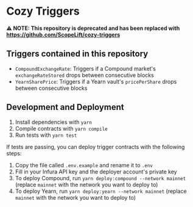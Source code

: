 # Cozy Triggers

**⚠️ NOTE: This repository is deprecated and has been replaced with https://github.com/ScopeLift/cozy-triggers**

## Triggers contained in this repository

- `CompoundExchangeRate`: Triggers if a Compound market's `exchangeRateStored` drops between consecutive blocks
- `YearnSharePrice`: Triggers if a Yearn vault's `pricePerShare` drops between consecutive blocks

## Development and Deployment

1. Install dependencies with `yarn`
2. Compile contracts with `yarn compile`
3. Run tests with `yarn test`

If tests are passing, you can deploy trigger contracts with the following steps:

1. Copy the file called `.env.example` and rename it to `.env`
2. Fill in your Infura API key and the deployer account's private key
3. To deploy Compound, run `yarn deploy:compound --network mainnet` (replace `mainnet` with the network you want to deploy to)
4. To deploy Yearn, run `yarn deploy:yearn --network mainnet` (replace `mainnet` with the network you want to deploy to)
